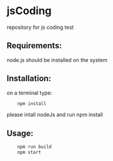 # jsCoding
repository for js coding test

## Requirements:

node.js should be installed on the system

## Installation:

on a terminal type:

```javascript
    npm install
```
please intall nodeJs and run npm install

## Usage:

```javascript
    npm run build
    npm start
```


